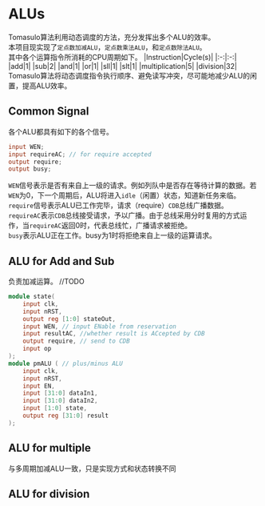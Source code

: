 # ALUs
Tomasulo算法利用动态调度的方法，充分发挥出多个ALU的效率。  
本项目现实现了`定点数加减ALU`，`定点数乘法ALU`，和`定点数除法ALU`。  
其中各个运算指令所消耗的CPU周期如下。
|Instruction|Cycle(s)|
|:-:|:-:|
|add|1|
|sub|2|
|and|1|
|or|1|
|sll|1|
|slt|1|
|multiplication|5|
|division|32|
Tomasulo算法将动态调度指令执行顺序、避免读写冲突，尽可能地减少ALU的闲置，提高ALU效率。
## Common Signal
各个ALU都具有如下的各个信号。
``` verilog
input WEN;
input requireAC; // for require accepted
output require;
output busy;
```
`WEN`信号表示是否有来自上一级的请求。例如列队中是否存在等待计算的数据。若`WEN`为0，下一个周期后，ALU将进入`idle`（闲置）状态，知道新任务来临。  
`require`信号表示ALU已工作完毕，请求（require）`CDB`总线广播数据。  
`requireAC`表示`CDB`总线接受请求，予以广播。由于总线采用分时复用的方式运作，当`requireAC`返回0时，代表总线忙，广播请求被拒绝。  
`busy`表示ALU正在工作。busy为1时将拒绝来自上一级的运算请求。  
## ALU for Add and Sub
负责加减运算。
//TODO
``` verilog
module state(
    input clk,
    input nRST,
    output reg [1:0] stateOut,
    input WEN, // input ENable from reservation
    input resultAC, //whether result is ACcepted by CDB
    output require, // send to CDB
    input op
);
module pmALU ( // plus/minus ALU
    input clk,
    input nRST,
    input EN,
    input [31:0] dataIn1,
    input [31:0] dataIn2,
    input [1:0] state,
    output reg [31:0] result
);
```
## ALU for multiple
与多周期加减ALU一致，只是实现方式和状态转换不同
## ALU for division